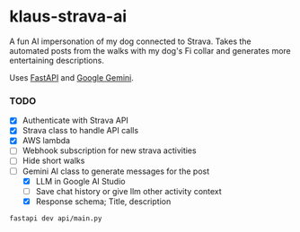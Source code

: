 # klaus-strava-ai

A fun AI impersonation of my dog connected to Strava. Takes the automated posts from the walks with my dog's Fi collar and generates more entertaining descriptions.

Uses [FastAPI](https://fastapi.tiangolo.com/) and [Google Gemini](https://ai.google.dev/gemini-api/docs). 

### TODO

- [x] Authenticate with Strava API
- [x] Strava class to handle API calls
- [x] AWS lambda
- [ ] Webhook subscription for new strava activities
- [ ] Hide short walks
- [ ] Gemini AI class to generate messages for the post
  - [x] LLM in Google AI Studio
  - [ ] Save chat history or give llm other activity context
  - [x] Response schema; Title, description

`fastapi dev api/main.py`
